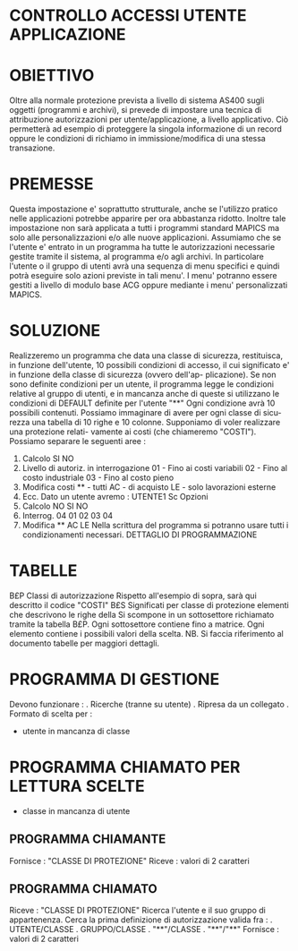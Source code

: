 # CONTROLLO ACCESSI UTENTE APPLICAZIONE
# OBIETTIVO
Oltre alla normale protezione prevista a livello di sistema AS400 sugli oggetti (programmi e archivi), si prevede di impostare una tecnica di attribuzione autorizzazioni per utente/applicazione, a livello applicativo. Ciò permetterà ad  esempio di proteggere la singola informazione di un record oppure le condizioni di richiamo in immissione/modifica di una stessa transazione.
# PREMESSE
Questa impostazione e' soprattutto strutturale, anche se l'utilizzo pratico nelle applicazioni potrebbe apparire per ora abbastanza ridotto.
Inoltre tale impostazione non sarà applicata a tutti i programmi standard MAPICS ma solo alle personalizzazioni e/o alle nuove applicazioni.
Assumiamo che se l'utente e' entrato in un programma ha tutte le autorizzazioni necessarie gestite tramite il sistema, al programma e/o agli archivi.
In particolare l'utente o il gruppo di utenti avrà una sequenza di menu specifici e quindi potrà eseguire solo azioni previste in tali menu'.
I menu' potranno essere gestiti a livello di modulo base ACG oppure mediante i menu' personalizzati MAPICS.
# SOLUZIONE
Realizzeremo un programma che data una classe di sicurezza, restituisca, in funzione dell'utente, 10 possibili condizioni di accesso, il cui significato e' in funzione della classe di sicurezza (ovvero dell'ap- plicazione). Se non sono definite condizioni per un utente, il programma legge le condizioni relative al gruppo di utenti, e in mancanza anche di queste si utilizzano le condizioni di DEFAULT definite per l'utente "\*\*"  Ogni condizione avrà 10 possibili contenuti.
Possiamo immaginare di avere per ogni classe di sicu- rezza una tabella di 10 righe e 10 colonne.
Supponiamo di voler realizzare una protezione relati- vamente ai costi (che chiameremo "COSTI"). Possiamo separare le seguenti aree : 
1.   Calcolo
SI
NO
2.   Livello di autoriz. in interrogazione 01 - Fino ai costi variabili
02 - Fino al costo industriale 03 - Fino al costo pieno
3.   Modifica costi
\*\* - tutti
AC - di acquisto
LE - solo lavorazioni esterne
4.   Ecc.
Dato un utente avremo : 
UTENTE1       Sc    Opzioni
1. Calcolo    NO    SI NO
2. Interrog.  04    01 02 03 04
3. Modifica         \*\* AC LE
Nella scrittura del programma si potranno usare tutti i condizionamenti necessari. DETTAGLIO DI PROGRAMMAZIONE
# TABELLE
B£P  Classi di autorizzazione
Rispetto all'esempio di sopra, sarà qui descritto il codice "COSTI"
B£S  Significati per classe di protezione
elementi che descrivono le righe della
Si scompone in un sottosettore richiamato tramite la tabella B£P. Ogni sottosettore contiene fino a
matrice. Ogni elemento contiene i possibili valori della scelta.
NB.  Si faccia riferimento al documento tabelle per maggiori dettagli.
# PROGRAMMA DI GESTIONE
Devono funzionare : 
.    Ricerche (tranne su utente)
.    Ripresa da un collegato
.    Formato di scelta per : 
- utente in mancanza di classe
# PROGRAMMA CHIAMATO PER LETTURA SCELTE
- classe in mancanza di utente
## PROGRAMMA CHIAMANTE
Fornisce : 
"CLASSE DI PROTEZIONE"
Riceve : 
valori di 2 caratteri
## PROGRAMMA CHIAMATO
Riceve : 
"CLASSE DI PROTEZIONE"
Ricerca l'utente e il suo gruppo di appartenenza.
Cerca la prima definizione di autorizzazione valida fra : 
.    UTENTE/CLASSE
.    GRUPPO/CLASSE
.    "\*\*"/CLASSE
.    "\*\*"/"\*\*"
Fornisce : 
valori di 2 caratteri
